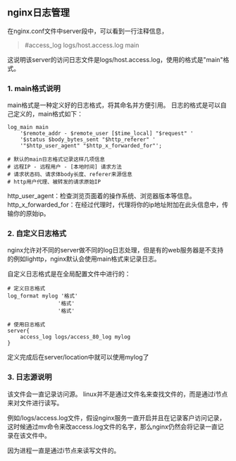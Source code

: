 ## nginx日志管理

在nginx.conf文件中server段中，可以看到一行注释信息，
> #access_log logs/host.access.log main

这说明该server的访问日志文件是logs/host.access.log，使用的格式是"main"格式。



### 1. main格式说明
main格式是一种定义好的日志格式，将其命名并方便引用。
日志的格式是可以自己定义的，main格式如下：

```
log_main main 
	'$remote_addr - $remote_user [$time_local] "$request" '
	'$status $body_bytes_sent "$http_referer" '
	'"$http_user_agent" "$http_x_forwarded_for"';

# 默认的main日志格式记录这样几项信息
# 远程IP - 远程用户 - [本地时间] 请求方法
# 请求状态码、请求体body长度、referer来源信息
# http用户代理、被转发的请求原始IP
```
http_user_agent：检查浏览页面着的操作系统、浏览器版本等信息。
http_x_forwarded_for：在经过代理时，代理将你的ip地址附加在此头信息中，传输你的原始ip。



### 2. 自定义日志格式
nginx允许对不同的server做不同的log日志处理，但是有的web服务器是不支持的例如lighttp，nginx默认会使用main格式来记录日志。

自定义日志格式是在全局配置文件中进行的：
```
# 定义日志格式
log_format mylog '格式'
				'格式'
				'格式'

# 使用日志格式
server{
	access_log logs/access_80_log mylog
}
```
定义完成后在server/location中就可以使用mylog了

### 3. 日志源说明
该文件会一直记录访问源。
linux并不是通过文件名来查找文件的，而是通过i节点来对文件进行读写。

例如/logs/access.log文件，假设nginx服务一直开启并且在记录客户访问记录，这时候通过mv命令来改access.log文件的名字，那么nginx仍然会将记录一直记录在该文件中。

因为进程一直是通过i节点来读写文件的。